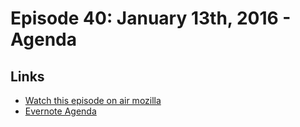 # Episode 40: January 13th, 2016 - Agenda

## Links
* [Watch this episode on air mozilla](https://air.mozilla.org/the-joy-of-coding-episode-40/)
* [Evernote Agenda](https://www.evernote.com/l/AbIa5typpAdBFZsc7GXj2DMBWcnpIYzMqMg)
